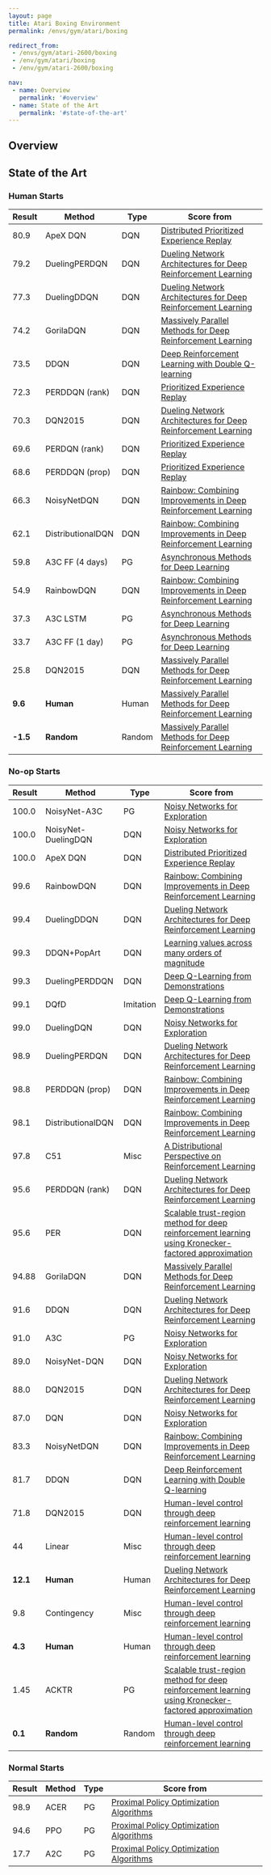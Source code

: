 ```yaml
---
layout: page
title: Atari Boxing Environment
permalink: /envs/gym/atari/boxing

redirect_from:
 - /envs/gym/atari-2600/boxing
 - /env/gym/atari/boxing
 - /env/gym/atari-2600/boxing

nav:
 - name: Overview
   permalink: '#overview'
 - name: State of the Art
   permalink: '#state-of-the-art'
---
```



## Overview

## State of the Art

### Human Starts

| Result | Method | Type | Score from |
|--------|--------|------|------------|
| 80.9 | ApeX DQN | DQN | [Distributed Prioritized Experience Replay](https://arxiv.org/abs/1803.00933) |
| 79.2 | DuelingPERDQN | DQN | [Dueling Network Architectures for Deep Reinforcement Learning](https://arxiv.org/abs/1511.06581) |
| 77.3 | DuelingDDQN | DQN | [Dueling Network Architectures for Deep Reinforcement Learning](https://arxiv.org/abs/1511.06581) |
| 74.2 | GorilaDQN | DQN | [Massively Parallel Methods for Deep Reinforcement Learning](https://arxiv.org/abs/1507.04296) |
| 73.5 | DDQN | DQN | [Deep Reinforcement Learning with Double Q-learning](https://arxiv.org/abs/1509.06461) |
| 72.3 | PERDDQN (rank) | DQN | [Prioritized Experience Replay](https://arxiv.org/abs/1511.05952) |
| 70.3 | DQN2015 | DQN | [Dueling Network Architectures for Deep Reinforcement Learning](https://arxiv.org/abs/1511.06581) |
| 69.6 | PERDQN (rank) | DQN | [Prioritized Experience Replay](https://arxiv.org/abs/1511.05952) |
| 68.6 | PERDDQN (prop) | DQN | [Prioritized Experience Replay](https://arxiv.org/abs/1511.05952) |
| 66.3 | NoisyNetDQN | DQN | [Rainbow: Combining Improvements in Deep Reinforcement Learning](https://arxiv.org/abs/1710.02298) |
| 62.1 | DistributionalDQN | DQN | [Rainbow: Combining Improvements in Deep Reinforcement Learning](https://arxiv.org/abs/1710.02298) |
| 59.8 | A3C FF (4 days) | PG | [Asynchronous Methods for Deep Learning](https://arxiv.org/abs/1602.01783) |
| 54.9 | RainbowDQN | DQN | [Rainbow: Combining Improvements in Deep Reinforcement Learning](https://arxiv.org/abs/1710.02298) |
| 37.3 | A3C LSTM | PG | [Asynchronous Methods for Deep Learning](https://arxiv.org/abs/1602.01783) |
| 33.7 | A3C FF (1 day) | PG | [Asynchronous Methods for Deep Learning](https://arxiv.org/abs/1602.01783) |
| 25.8 | DQN2015 | DQN | [Massively Parallel Methods for Deep Reinforcement Learning](https://arxiv.org/abs/1507.04296) |
| **9.6** | **Human** | Human | [Massively Parallel Methods for Deep Reinforcement Learning](https://arxiv.org/abs/1507.04296) |
| **-1.5** | **Random** | Random | [Massively Parallel Methods for Deep Reinforcement Learning](https://arxiv.org/abs/1507.04296) |

### No-op Starts

| Result | Method | Type | Score from |
|--------|--------|------|------------|
| 100.0 | NoisyNet-A3C | PG | [Noisy Networks for Exploration](https://arxiv.org/abs/1706.10295) |
| 100.0 | NoisyNet-DuelingDQN | DQN | [Noisy Networks for Exploration](https://arxiv.org/abs/1706.10295) |
| 100.0 | ApeX DQN | DQN | [Distributed Prioritized Experience Replay](https://arxiv.org/abs/1803.00933) |
| 99.6 | RainbowDQN | DQN | [Rainbow: Combining Improvements in Deep Reinforcement Learning](https://arxiv.org/abs/1710.02298) |
| 99.4 | DuelingDDQN | DQN | [Dueling Network Architectures for Deep Reinforcement Learning](https://arxiv.org/abs/1511.06581) |
| 99.3 | DDQN+PopArt | DQN | [Learning values across many orders of magnitude](https://arxiv.org/abs/1602.07714) |
| 99.3 | DuelingPERDDQN | DQN | [Deep Q-Learning from Demonstrations](https://arxiv.org/abs/1704.03732) |
| 99.1 | DQfD | Imitation | [Deep Q-Learning from Demonstrations](https://arxiv.org/abs/1704.03732) |
| 99.0 | DuelingDQN | DQN | [Noisy Networks for Exploration](https://arxiv.org/abs/1706.10295) |
| 98.9 | DuelingPERDQN | DQN | [Dueling Network Architectures for Deep Reinforcement Learning](https://arxiv.org/abs/1511.06581) |
| 98.8 | PERDDQN (prop) | DQN | [Rainbow: Combining Improvements in Deep Reinforcement Learning](https://arxiv.org/abs/1710.02298) |
| 98.1 | DistributionalDQN | DQN | [Rainbow: Combining Improvements in Deep Reinforcement Learning](https://arxiv.org/abs/1710.02298) |
| 97.8 | C51 | Misc | [A Distributional Perspective on Reinforcement Learning](https://arxiv.org/abs/1707.06887) |
| 95.6 | PERDDQN (rank) | DQN | [Dueling Network Architectures for Deep Reinforcement Learning](https://arxiv.org/abs/1511.06581) |
| 95.6 | PER | DQN | [Scalable trust-region method for deep reinforcement learning using Kronecker-factored approximation](https://arxiv.org/abs/1708.05144) |
| 94.88 | GorilaDQN | DQN | [Massively Parallel Methods for Deep Reinforcement Learning](https://arxiv.org/abs/1507.04296) |
| 91.6 | DDQN | DQN | [Dueling Network Architectures for Deep Reinforcement Learning](https://arxiv.org/abs/1511.06581) |
| 91.0 | A3C | PG | [Noisy Networks for Exploration](https://arxiv.org/abs/1706.10295) |
| 89.0 | NoisyNet-DQN | DQN | [Noisy Networks for Exploration](https://arxiv.org/abs/1706.10295) |
| 88.0 | DQN2015 | DQN | [Dueling Network Architectures for Deep Reinforcement Learning](https://arxiv.org/abs/1511.06581) |
| 87.0 | DQN | DQN | [Noisy Networks for Exploration](https://arxiv.org/abs/1706.10295) |
| 83.3 | NoisyNetDQN | DQN | [Rainbow: Combining Improvements in Deep Reinforcement Learning](https://arxiv.org/abs/1710.02298) |
| 81.7 | DDQN | DQN | [Deep Reinforcement Learning with Double Q-learning](https://arxiv.org/abs/1509.06461) |
| 71.8 | DQN2015 | DQN | [Human-level control through deep reinforcement learning](https://storage.googleapis.com/deepmind-media/dqn/DQNNaturePaper.pdf) |
| 44 | Linear | Misc | [Human-level control through deep reinforcement learning](https://storage.googleapis.com/deepmind-media/dqn/DQNNaturePaper.pdf) |
| **12.1** | **Human** | Human | [Dueling Network Architectures for Deep Reinforcement Learning](https://arxiv.org/abs/1511.06581) |
| 9.8 | Contingency | Misc | [Human-level control through deep reinforcement learning](https://storage.googleapis.com/deepmind-media/dqn/DQNNaturePaper.pdf) |
| **4.3** | **Human** | Human | [Human-level control through deep reinforcement learning](https://storage.googleapis.com/deepmind-media/dqn/DQNNaturePaper.pdf) |
| 1.45 | ACKTR | PG | [Scalable trust-region method for deep reinforcement learning using Kronecker-factored approximation](https://arxiv.org/abs/1708.05144) |
| **0.1** | **Random** | Random | [Human-level control through deep reinforcement learning](https://storage.googleapis.com/deepmind-media/dqn/DQNNaturePaper.pdf) |

### Normal Starts

| Result | Method | Type | Score from |
|--------|--------|------|------------|
| 98.9 | ACER | PG | [Proximal Policy Optimization Algorithms](https://arxiv.org/abs/1707.06347) |
| 94.6 | PPO | PG | [Proximal Policy Optimization Algorithms](https://arxiv.org/abs/1707.06347) |
| 17.7 | A2C | PG | [Proximal Policy Optimization Algorithms](https://arxiv.org/abs/1707.06347) |

